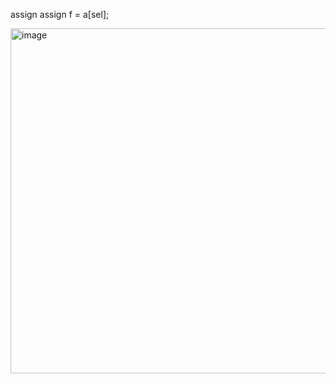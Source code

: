 assign assign  f = a[sel];   

<img width="1031" height="552" alt="image" src="https://github.com/user-attachments/assets/e91dce25-d8dc-426a-8946-d7be51520bfc" />
